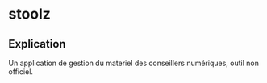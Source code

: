 # stoolz

## Explication

Un application de gestion du materiel des conseillers numériques, outil non officiel.

